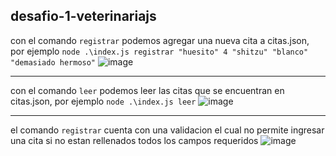 ## desafio-1-veterinariajs

con el comando `registrar` podemos agregar una nueva cita a citas.json, por ejemplo `node .\index.js registrar "huesito" 4 "shitzu" "blanco" "demasiado hermoso"`
![image](https://github.com/Nandem1/desafio-1-veterinariajs/assets/103139553/f0a25025-6e0c-4927-86d7-7df703be6c1a)

---

con el comando `leer` podemos leer las citas que se encuentran en citas.json, por ejemplo `node .\index.js leer`
![image](https://github.com/Nandem1/desafio-1-veterinariajs/assets/103139553/9e320759-4228-4d0e-8ecb-11bad799ea8c)

---

el comando `registrar` cuenta con una validacion el cual no permite ingresar una cita si no estan rellenados todos los campos requeridos
![image](https://github.com/Nandem1/desafio-1-veterinariajs/assets/103139553/2038f2af-de53-4539-a1bb-149f061ad848)
